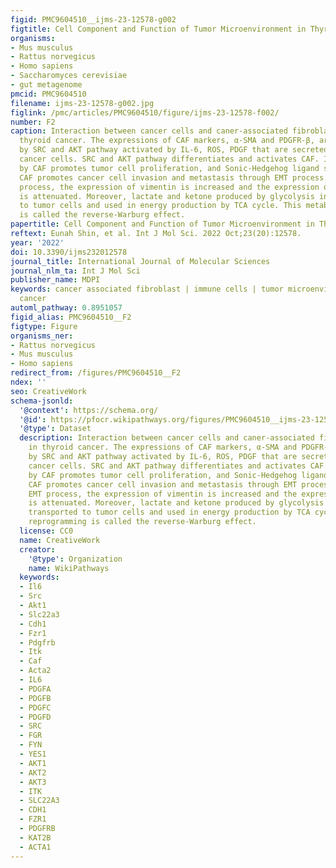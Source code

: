 ```yaml
---
figid: PMC9604510__ijms-23-12578-g002
figtitle: Cell Component and Function of Tumor Microenvironment in Thyroid Cancer
organisms:
- Mus musculus
- Rattus norvegicus
- Homo sapiens
- Saccharomyces cerevisiae
- gut metagenome
pmcid: PMC9604510
filename: ijms-23-12578-g002.jpg
figlink: /pmc/articles/PMC9604510/figure/ijms-23-12578-f002/
number: F2
caption: Interaction between cancer cells and caner-associated fibroblasts (CAF) in
  thyroid cancer. The expressions of CAF markers, α-SMA and PDGFR-β, are increased
  by SRC and AKT pathway activated by IL-6, ROS, PDGF that are secreted by thyroid
  cancer cells. SRC and AKT pathway differentiates and activates CAF. IL-6 secreted
  by CAF promotes tumor cell proliferation, and Sonic-Hedgehog ligand secreted by
  CAF promotes cancer cell invasion and metastasis through EMT process. In this EMT
  process, the expression of vimentin is increased and the expression of E-cadherin
  is attenuated. Moreover, lactate and ketone produced by glycolysis in CAF are transported
  to tumor cells and used in energy production by TCA cycle. This metabolic reprogramming
  is called the reverse-Warburg effect.
papertitle: Cell Component and Function of Tumor Microenvironment in Thyroid Cancer.
reftext: Eunah Shin, et al. Int J Mol Sci. 2022 Oct;23(20):12578.
year: '2022'
doi: 10.3390/ijms232012578
journal_title: International Journal of Molecular Sciences
journal_nlm_ta: Int J Mol Sci
publisher_name: MDPI
keywords: cancer associated fibroblast | immune cells | tumor microenvironment | thyroid
  cancer
automl_pathway: 0.8951057
figid_alias: PMC9604510__F2
figtype: Figure
organisms_ner:
- Rattus norvegicus
- Mus musculus
- Homo sapiens
redirect_from: /figures/PMC9604510__F2
ndex: ''
seo: CreativeWork
schema-jsonld:
  '@context': https://schema.org/
  '@id': https://pfocr.wikipathways.org/figures/PMC9604510__ijms-23-12578-g002.html
  '@type': Dataset
  description: Interaction between cancer cells and caner-associated fibroblasts (CAF)
    in thyroid cancer. The expressions of CAF markers, α-SMA and PDGFR-β, are increased
    by SRC and AKT pathway activated by IL-6, ROS, PDGF that are secreted by thyroid
    cancer cells. SRC and AKT pathway differentiates and activates CAF. IL-6 secreted
    by CAF promotes tumor cell proliferation, and Sonic-Hedgehog ligand secreted by
    CAF promotes cancer cell invasion and metastasis through EMT process. In this
    EMT process, the expression of vimentin is increased and the expression of E-cadherin
    is attenuated. Moreover, lactate and ketone produced by glycolysis in CAF are
    transported to tumor cells and used in energy production by TCA cycle. This metabolic
    reprogramming is called the reverse-Warburg effect.
  license: CC0
  name: CreativeWork
  creator:
    '@type': Organization
    name: WikiPathways
  keywords:
  - Il6
  - Src
  - Akt1
  - Slc22a3
  - Cdh1
  - Fzr1
  - Pdgfrb
  - Itk
  - Caf
  - Acta2
  - IL6
  - PDGFA
  - PDGFB
  - PDGFC
  - PDGFD
  - SRC
  - FGR
  - FYN
  - YES1
  - AKT1
  - AKT2
  - AKT3
  - ITK
  - SLC22A3
  - CDH1
  - FZR1
  - PDGFRB
  - KAT2B
  - ACTA1
---
```


